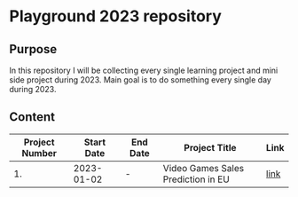 # Playground 2023 repository

## Purpose

In this repository I will be collecting every single learning project and mini side project during 2023. Main goal is to do something every single day during 2023.

## Content

| Project Number | Start Date | End Date | Project Title | Link |
| -------------- | ---------- | -------- | ------------- | ---- |
| 1. | 2023-01-02 | - | Video Games Sales Prediction in EU | [link](https://github.com/EimantasZaranka/playground_2023/tree/main/001%20Video%20Games%20Sales%20in%20EU) |